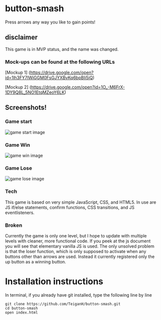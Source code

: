 # button-smash
Press arrows any way you like to gain points! 

## disclaimer
This game is in MVP status, and the name was changed.

### Mock-ups can be found at the following URLs
[Mockup 1] (https://drive.google.com/open?id=1lh3FY7IWiGGM0FsGJYXBvKq6bpBIi5iQ)

[Mockup 2] (https://drive.google.com/open?id=1O_-M6FrX-1DY9Q8L_5NO1EtqMZeoY6LK)

## Screenshots!

### Game start
![game start image](https://i.imgur.com/AYwLky6.png)

### Game Win 
![game win image](https://i.imgur.com/7Ac0Scv.png)

### Game Lose
![game lose image](https://i.imgur.com/qi7uWkm.png)

### Tech
This game is based on very simple JavaScript, CSS, and HTML5. In use are JS if/else statements, confirm functions, CSS transitions, and JS eventlisteners.

### Broken
Currently the game is only one level, but I hope to update with multiple levels with cleaner, more functional code. If you peek at the js document you will see that elementary vanilla JS is used. The only unsolved problem is that the loser function, which is only supposed to activate when any buttons other than arrows are used. Instead it currently registered only the up button as a winning button.

# Installation instructions
In terminal, if you already have git installed, type the following line by line
```
git clone https://github.com/TeiganH/button-smash.git
cd button-smash
open index.html
```


